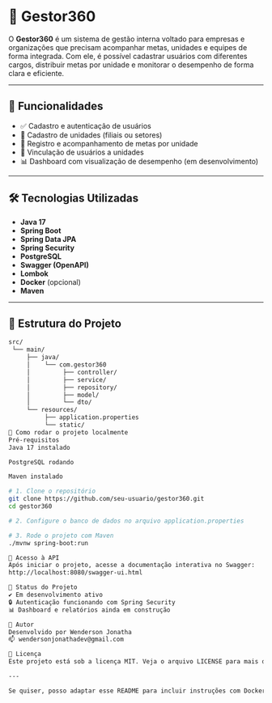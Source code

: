 # 🚀 Gestor360

O **Gestor360** é um sistema de gestão interna voltado para empresas e organizações que precisam acompanhar metas, unidades e equipes de forma integrada. Com ele, é possível cadastrar usuários com diferentes cargos, distribuir metas por unidade e monitorar o desempenho de forma clara e eficiente.

---

## 🧩 Funcionalidades

- ✅ Cadastro e autenticação de usuários
- 🏢 Cadastro de unidades (filiais ou setores)
- 🎯 Registro e acompanhamento de metas por unidade
- 👥 Vinculação de usuários a unidades
- 📊 Dashboard com visualização de desempenho (em desenvolvimento)

---

## 🛠️ Tecnologias Utilizadas

- **Java 17**
- **Spring Boot**
- **Spring Data JPA**
- **Spring Security**
- **PostgreSQL**
- **Swagger (OpenAPI)**
- **Lombok**
- **Docker** (opcional)
- **Maven**

---

## 📁 Estrutura do Projeto

```bash
src/
 └── main/
     ├── java/
     │    └── com.gestor360
     │         ├── controller/
     │         ├── service/
     │         ├── repository/
     │         ├── model/
     │         └── dto/
     └── resources/
          ├── application.properties
          └── static/
🚀 Como rodar o projeto localmente
Pré-requisitos
Java 17 instalado

PostgreSQL rodando

Maven instalado

# 1. Clone o repositório
git clone https://github.com/seu-usuario/gestor360.git
cd gestor360

# 2. Configure o banco de dados no arquivo application.properties

# 3. Rode o projeto com Maven
./mvnw spring-boot:run

🔐 Acesso à API
Após iniciar o projeto, acesse a documentação interativa no Swagger:
http://localhost:8080/swagger-ui.html

📌 Status do Projeto
✔️ Em desenvolvimento ativo
🔒 Autenticação funcionando com Spring Security
📊 Dashboard e relatórios ainda em construção

👤 Autor
Desenvolvido por Wenderson Jonatha
📫 wendersonjonathadev@gmail.com

📝 Licença
Este projeto está sob a licença MIT. Veja o arquivo LICENSE para mais detalhes.

---

Se quiser, posso adaptar esse README para incluir instruções com Docker, exemplos de endpoints, ou até um passo a passo de uso. Quer incluir mais alguma coisa específica?
